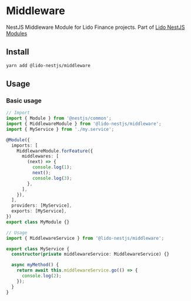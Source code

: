 # Middleware

NestJS Middleware Module for Lido Finance projects.
Part of [Lido NestJS Modules](https://github.com/lidofinance/lido-nestjs-modules/#readme)

## Install

```bash
yarn add @lido-nestjs/middleware
```

## Usage

### Basic usage

```ts
// Import
import { Module } from '@nestjs/common';
import { MiddlewareModule } from '@lido-nestjs/middleware';
import { MyService } from './my.service';

@Module({
  imports: [
    MiddlewareModule.forFeature({
      middlewares: [
        (next) => {
          console.log(1);
          next();
          console.log(3);
        },
      ],
    }),
  ],
  providers: [MyService],
  exports: [MyService],
})
export class MyModule {}

// Usage
import { MiddlewareService } from '@lido-nestjs/middleware';

export class MyService {
  constructor(private middlewareService: MiddlewareService) {}

  async myMethod() {
    return await this.middlewareService.go(() => {
      console.log(2);
    });
  }
}
```
